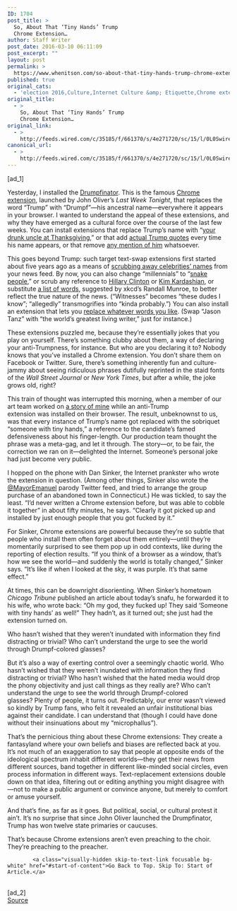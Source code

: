 ```yaml
---
ID: 1704
post_title: >
  So, About That ‘Tiny Hands’ Trump
  Chrome Extension…
author: Staff Writer
post_date: 2016-03-10 06:11:09
post_excerpt: ""
layout: post
permalink: >
  https://www.whenitson.com/so-about-that-tiny-hands-trump-chrome-extension/
published: true
original_cats:
  - 'election 2016,Culture,Internet Culture &amp; Etiquette,Chrome extensions,Donald Trump'
original_title:
  - >
    So, About That ‘Tiny Hands’ Trump
    Chrome Extension…
original_link:
  - >
    http://feeds.wired.com/c/35185/f/661370/s/4e271720/sc/15/l/0L0Swired0N0C20A160C0A30Cpolitical0Echrome0Eextensions0Edonald0Etrump0C/story01.htm
canonical_url:
  - >
    http://feeds.wired.com/c/35185/f/661370/s/4e271720/sc/15/l/0L0Swired0N0C20A160C0A30Cpolitical0Echrome0Eextensions0Edonald0Etrump0C/story01.htm
---
```

 [ad_1]
<br><div id=""><p>Yesterday, I installed the <a href="http://www.wired.com/2016/02/new-chrome-extension-makes-donald-drumpf/" target="_blank">Drumpfinator</a>. This is the famous <a href="https://chrome.google.com/webstore/detail/drumpfinator/hcimhbfpiofdihhdnofbdlhjcmjopilp?hl=en" target="_blank">Chrome extension</a>, launched by John Oliver’s <em>Last Week Tonight</em>, that replaces the word “Trump” with “Drumpf”—his ancestral name—everywhere it appears in your browser. I wanted to understand the appeal of these extensions, and why they have emerged as a cultural force over the course of the last few weeks. You can install extensions that replace Trump’s name with “<a href="https://chrome.google.com/webstore/detail/your-drunk-uncle-at-thank/gojllilppggaoimmobeddlhafeijfigh" target="_blank">your drunk uncle at Thanksgiving</a>,” or that add <a href="https://chrome.google.com/webstore/detail/the-trumpweb/fjkehfaokpmcbigmbgdhmjblecgfkedg" target="_blank">actual Trump quotes</a> every time his name appears, or that remove <a href="https://chrome.google.com/webstore/detail/trump-filter/lhondapiaknegjpellpodegmeonigjic" target="_blank">any mention of him</a> whatsoever.</p>
<p>This goes beyond Trump: such target text-swap extensions first started about five years ago as a means of <a href="http://mashable.com/2011/03/10/silence-of-the-celebs/#AhV3aBVzMaqy" target="_blank">scrubbing away celebrities’ names</a> from your news feed. By now, you can also change “millennials” to “<a href="https://chrome.google.com/webstore/detail/millennials-to-snake-peop/jhkibealmjkbkafogihpeidfcgnigmlf" target="_blank">snake people</a>,” or scrub any reference to <a href="https://chrome.google.com/webstore/detail/hillary-blocker/kiblhkcoiojbdhhnjaekompfecgelfja" target="_blank">Hillary Clinton</a> or <a href="https://chrome.google.com/webstore/detail/kardashian-filter/kbnhlagadnlfihhgjkmcaffjadkadoap" target="_blank">Kim Kardashian</a>, or substitute <a href="https://chrome.google.com/webstore/detail/xkcd-substitutions/jkgogmboalmaijfgfhfepckdgjeopfhk" target="_blank">a list of words</a>, suggested by xkcd’s Randall Munroe, to better reflect the true nature of the news. (“Witnesses” becomes “these dudes I know”; “allegedly” transmogrifies into “kinda probably.”) You can also install an extension that lets you <a href="https://chrome.google.com/webstore/detail/word-replacer-ii/djakfbefalbkkdgnhkkdiihelkjdpbfh" target="_blank">replace whatever words you like</a>. (Swap “Jason Tanz” with “the world’s greatest living writer,” just for instance.)</p>
<p>These extensions puzzled me, because they’re essentially jokes that you play on yourself. There’s something clubby about them, a way of declaring your anti-Trumpness, for instance. But who are you declaring it to? Nobody knows that you’ve installed a Chrome extension. You don’t share them on Facebook or Twitter. Sure, there’s something inherently fun and culture-jammy about seeing ridiculous phrases dutifully reprinted in the staid fonts of the <em>Wall Street Journal</em> or <em>New York Times</em>, but after a while, the joke grows old, right?</p>
<p>This train of thought was interrupted this morning, when a member of our art team worked on <a href="http://www.wired.com/2016/03/chris-christie-marginal-media/" target="_blank">a story of mine</a> while an anti-Trump extension was installed on their browser. The result, unbeknownst to us, was that every instance of Trump’s name got replaced with the sobriquet “someone with tiny hands,” a reference to the candidate’s famed defensiveness about his finger-length. Our production team thought the phrase was a meta-gag, and let it through. The story—or, to be fair, the correction we ran on it—delighted the Internet. Someone’s personal joke had just become very public.</p>
<p>I hopped on the phone with Dan Sinker, the Internet prankster who wrote the extension in question. (Among other things, Sinker also wrote the <a href="https://twitter.com/mayoremanuel" target="_blank">@MayorEmanuel</a> parody Twitter feed, and tried to arrange the group purchase of an abandoned town in Connecticut.) He was tickled, to say the least. “I’d never written a Chrome extension before, but was able to cobble it together” in about fifty minutes, he says. “Clearly it got picked up and installed by just enough people that you got fucked by it.”</p>
<p>For Sinker, Chrome extensions are powerful because they’re so subtle that people who install them often forget about them entirely—until they’re momentarily surprised to see them pop up in odd contexts, like during the reporting of election results. “If you think of a browser as a window, that’s how we see the world—and suddenly the world is totally changed,” Sinker says. “It’s like if when I looked at the sky, it was purple. It’s that same effect.”</p>
<p>At times, this can be downright disorienting. When Sinker’s hometown <em>Chicago Tribune</em> published an article about today’s snafu, he forwarded it to his wife, who wrote back: “Oh my god, they fucked up! They said ‘Someone with tiny hands’ as well!” They hadn’t, as it turned out; she just had the extension turned on.</p>
<p data-js="fader" class="pullquote carve fader">
	Who hasn’t wished that they weren’t inundated with information they find distracting or trivial? Who can’t understand the urge to see the world through Drumpf-colored glasses?	<span class="attribution"/>
</p>

<p>But it’s also a way of exerting control over a seemingly chaotic world. Who hasn’t wished that they weren’t inundated with information they find distracting or trivial? Who hasn’t wished that the hated media would drop the phony objectivity and just call things as they really are? Who can’t understand the urge to see the world through Drumpf-colored glasses? Plenty of people, it turns out. Predictably, our error wasn’t viewed so kindly by Trump fans, who felt it revealed an unfair institutional bias against their candidate. I can understand that (though I could have done without their insinuations about my “microphallus”).</p>
<p>That’s the pernicious thing about these Chrome extensions: They create a fantasyland where your own beliefs and biases are reflected back at you. It’s not much of an exaggeration to say that people at opposite ends of the ideological spectrum inhabit different worlds—they get their news from different sources, band together in different like-minded social circles, even process information in different ways. Text-replacement extensions double down on that idea, filtering out or editing anything you might disagree with—not to make a public argument or convince anyone, but merely to comfort or amuse yourself.</p>
<p>And that’s fine, as far as it goes. But political, social, or cultural protest it ain’t. It’s no surprise that since John Oliver launched the Drumpfinator, Trump has won twelve state primaries or caucuses.</p>
<p>That’s because Chrome extensions aren’t even preaching to the choir. They’re preaching to the preacher.</p>

			<a class="visually-hidden skip-to-text-link focusable bg-white" href="#start-of-content">Go Back to Top. Skip To: Start of Article.</a>

			
</div>
<br>[ad_2]
<br><a href="http://feeds.wired.com/c/35185/f/661370/s/4e271720/sc/15/l/0L0Swired0N0C20A160C0A30Cpolitical0Echrome0Eextensions0Edonald0Etrump0C/story01.htm">Source </a>